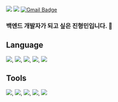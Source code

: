 <a href="https://velog.io/@hyungminjin" target="_blank"><img src="https://img.shields.io/badge/Velog-20c997?style=flat-square&logo=Vimeo&logoColor=white"/></a>
<a href="https://github.com/hyungmin19" target="_blank"><img src="https://img.shields.io/badge/Github-181717?style=flat-square&logo=Vimeo&logoColor=white"/></a>
[![Gmail Badge](https://img.shields.io/badge/Gmail-d14836?style=flat-square&logo=Gmail&logoColor=white&link=mailto:spartasparta819@gmail.com)](mailto:spartasparta819@gmail.com)
### 백엔드 개발자가 되고 싶은 진형민입니다. 👋

<!--
**hyungmin19/hyungmin19** is a ✨ _special_ ✨ repository because its `README.md` (this file) appears on your GitHub profile.

Here are some ideas to get you started:

- 🔭 I’m currently working on ...
- 🌱 I’m currently learning ...
- 👯 I’m looking to collaborate on ...
- 🤔 I’m looking for help with ...
- 💬 Ask me about ...
- 📫 How to reach me: ...
- 😄 Pronouns: ...
- ⚡ Fun fact: ...
-->
## Language
<img src="https://img.shields.io/badge/Python-3776AB?style=flat-square&logo=Python&logoColor=white"/>,
<img src="https://img.shields.io/badge/Java-007396?style=flat-square&logo=Java&logoColor=white"/>,
<img src="https://img.shields.io/badge/Spring-6DB33F?style=flat-square&logo=Spring&logoColor=white"/>,
<img src="https://img.shields.io/badge/Springboot-6DB33F?style=flat-square&logo=Springboot&logoColor=white"/>,
<img src="https://img.shields.io/badge/MySQL-4479A1?style=flat-square&logo=MySQL&logoColor=white"/>

## Tools
<img src="https://img.shields.io/badge/Git-F05032?style=flat-square&logo=Git&logoColor=white"/>,
<img src="https://img.shields.io/badge/Jira-0052CC?style=flat-square&logo=Jira&logoColor=white"/>,
<img src="https://img.shields.io/badge/Confluence-172B4D?style=flat-square&logo=Confluence&logoColor=white"/>,
<img src="https://img.shields.io/badge/Github-181717?style=flat-square&logo=Github&logoColor=white"/>,
<img src="https://img.shields.io/badge/Slack-4A154B?style=flat-square&logo=Slack&logoColor=white"/>
